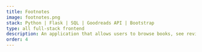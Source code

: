 ```yaml
---
title: Footnotes
image: footnotes.png
stack: Python | Flask | SQL | Goodreads API | Bootstrap
type: all full-stack frontend
description: An application that allows users to browse books, see reviews from Goodreads, and submit their own reviews
order: 4
---
```

